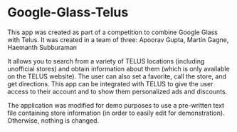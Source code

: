 Google-Glass-Telus
==================
This app was created as part of a competition to combine Google Glass with Telus. 
It was created in a team of three: Apoorav Gupta, Martin Gagne, Haemanth Subburaman

It allows you to search from a variety of TELUS locations (including unofficial stores) and obtain information about them (which is only available on the TELUS website). The user can also set a favorite, call the store, and get directions. 
This app can be integrated with TELUS to give the user access to their account and to show them personalized ads and discounts. 

The application was modified for demo purposes to use a pre-written text file containing store information (in order to easily edit for demonstration). Otherwise, nothing is changed.

